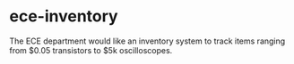 # ece-inventory
The ECE department would like an inventory system to track items ranging from $0.05 transistors to $5k oscilloscopes.
